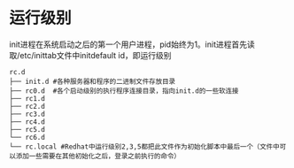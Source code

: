 # 运行级别

init进程在系统启动之后的第一个用户进程，pid始终为1。init进程首先读取/etc/inittab文件中initdefault id，即运行级别

```
rc.d
├── init.d #各种服务器和程序的二进制文件存放目录
├── rc0.d  #各个启动级别的执行程序连接目录，指向init.d的一些软连接
├── rc1.d
├── rc2.d
├── rc3.d
├── rc4.d
├── rc5.d
└── rc6.d
└── rc.local #Redhat中运行级别2,3,5都把此文件作为初始化脚本中最后一个（文件中可以添加一些需要在其他初始化之后，登录之前执行的命令）
```
